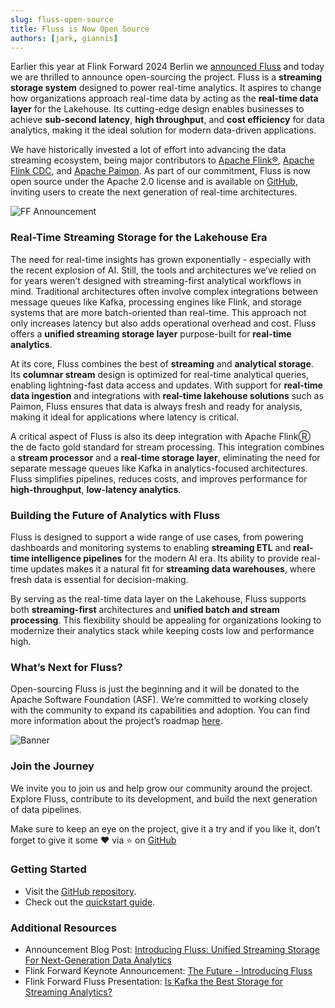 ```yaml
---
slug: fluss-open-source
title: Fluss is Now Open Source
authors: [jark, giannis]
---
```


Earlier this year at Flink Forward 2024 Berlin we [announced Fluss](https://www.ververica.com/blog/introducing-fluss) and today we are thrilled to announce open-sourcing the project.
Fluss is a **streaming storage system** designed to power real-time analytics. It aspires to change how organizations approach real-time data by acting as the **real-time data layer** for the Lakehouse. 
Its cutting-edge design enables businesses to achieve **sub-second latency**, **high throughput**, and **cost efficiency** for data analytics, making it the ideal solution for modern data-driven applications.

We have historically invested a lot of effort into advancing the data streaming ecosystem, being major contributors to [Apache Flink®](https://flink.apache.org/), [Apache Flink CDC](https://www.ververica.com/blog/ververica-donates-flink-cdc-empowering-real-time-data-integration-for-the-community), and [Apache Paimon](https://paimon.apache.org/).
As part of our commitment, Fluss is now open source under the Apache 2.0 license and is available on [GitHub](https://github.com/apache/fluss), inviting users to create the next generation of real-time architectures.


![FF Announcement](assets/fluss_announcement/ff_os.png)

<!-- truncate -->

### Real-Time Streaming Storage for the Lakehouse Era
The need for real-time insights has grown exponentially - especially with the recent explosion of AI. Still, the tools and architectures we’ve relied on for years weren’t designed with streaming-first analytical workflows in mind. Traditional architectures often involve complex integrations between message queues like Kafka, processing engines like Flink, and storage systems that are more batch-oriented than real-time. This approach not only increases latency but also adds operational overhead and cost. Fluss offers a **unified streaming storage layer** purpose-built for **real-time analytics**.

At its core, Fluss combines the best of **streaming** and **analytical storage**. Its **columnar stream** design is optimized for real-time analytical queries, enabling lightning-fast data access and updates. With support for **real-time data ingestion** and integrations with **real-time lakehouse solutions** such as Paimon, Fluss ensures that data is always fresh and ready for analysis, making it ideal for applications where latency is critical.

A critical aspect of Fluss is also its deep integration with Apache FlinkⓇ the de facto gold standard for stream processing. This integration combines a **stream processor** and a **real-time storage layer**, eliminating the need for separate message queues like Kafka in analytics-focused architectures. Fluss simplifies pipelines, reduces costs, and improves performance for **high-throughput**, **low-latency analytics**.

### Building the Future of Analytics with Fluss
Fluss is designed to support a wide range of use cases, from powering dashboards and monitoring systems to enabling **streaming ETL** and **real-time intelligence pipelines** for the modern AI era. Its ability to provide real-time updates makes it a natural fit for **streaming data warehouses**, where fresh data is essential for decision-making.

By serving as the real-time data layer on the Lakehouse, Fluss supports both **streaming-first** architectures and **unified batch and stream processing**. This flexibility should be appealing for organizations looking to modernize their analytics stack while keeping costs low and performance high.

### What’s Next for Fluss?
Open-sourcing Fluss is just the beginning and it will be donated to the Apache Software Foundation (ASF). We’re committed to working closely with the community to expand its capabilities and adoption. You can find more information about the project’s roadmap [here](https://fluss.apache.org/roadmap/).

![Banner](assets/fluss_announcement/banner.png)

### Join the Journey
We invite you to join us and help grow our community around the project. Explore Fluss, contribute to its development, and build the next generation of data pipelines.

Make sure to keep an eye on the project, give it a try and if you like it, don’t forget to give it some ❤️ via ⭐ on [GitHub](https://github.com/apache/fluss)

### Getting Started
- Visit the [GitHub repository](https://github.com/apache/fluss).
- Check out the [quickstart guide](/docs/quickstart/flink/).

### Additional Resources
- Announcement Blog Post: [Introducing Fluss: Unified Streaming Storage For Next-Generation Data Analytics](https://www.ververica.com/blog/introducing-fluss)
- Flink Forward Keynote Announcement: [The Future - Introducing Fluss](https://www.ververica.academy/courses/3d163483-5040-4d60-b5b3-755c3277edf7/activities/1af290fd-05bc-4fab-90be-6ed4628399be)
- Flink Forward Fluss Presentation: [Is Kafka the Best Storage for Streaming Analytics?](https://www.ververica.academy/courses/3d163483-5040-4d60-b5b3-755c3277edf7/activities/a366d118-6c53-47ef-91bb-289fc2462b07)

